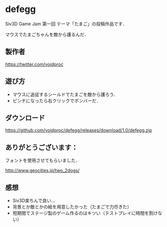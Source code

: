 # defegg

Siv3D Game Jam 第一回 テーマ「たまご」の投稿作品です．

マウスでたまごちゃんを敵から護るんだ．

## 製作者
<https://twitter.com/voidproc>

## 遊び方

* マウスに追従するシールドでたまごを敵から護ろう．
* ピンチになったら右クリックでボンバーだ．


## ダウンロード
<https://github.com/voidproc/defegg/releases/download/1.0/defegg.zip>

## ありがとうございます：
フォントを使用させてもらいました．

<http://www.geocities.jp/two_2dogs/>

## 感想
* Siv3D楽ちんで良い…
* 背景とか敵とかの絵を用意したかった（たまごで力尽きた）
* 短期間でステージ製のゲーム作るのはキツい（テストプレイに時間を割けない）
